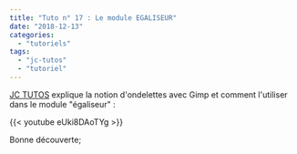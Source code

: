 ```yaml
---
title: "Tuto n° 17 : Le module EGALISEUR"
date: "2018-12-13"
categories: 
  - "tutoriels"
tags: 
  - "jc-tutos"
  - "tutoriel"
---
```


[JC TUTOS](https://www.youtube.com/channel/UChkmJoz4r375C6F2eym99YQ) explique la notion d'ondelettes avec Gimp et comment l'utiliser dans le module "égaliseur" : 

{{< youtube eUki8DAoTYg >}}

Bonne découverte;

